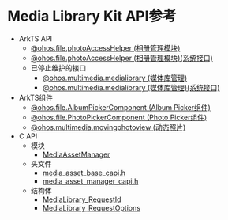 # Media Library Kit API参考

- ArkTS API
  - [@ohos.file.photoAccessHelper (相册管理模块)](js-apis-photoAccessHelper.md)
  <!--Del-->
  - [@ohos.file.photoAccessHelper (相册管理模块)(系统接口)](js-apis-photoAccessHelper-sys.md)
  <!--DelEnd-->
  - 已停止维护的接口
    - [@ohos.multimedia.medialibrary (媒体库管理)](js-apis-medialibrary.md)
    <!--Del-->
    - [@ohos.multimedia.medialibrary (媒体库管理)(系统接口)](js-apis-medialibrary-sys.md)
    <!--DelEnd-->
- ArkTS组件
  - [@ohos.file.AlbumPickerComponent (Album Picker组件)](ohos-file-AlbumPickerComponent.md)
  - [@ohos.file.PhotoPickerComponent (Photo Picker组件)](ohos-file-PhotoPickerComponent.md)
  - [@ohos.multimedia.movingphotoview (动态照片)](ohos-multimedia-movingphotoview.md)
- C API
  - 模块
    - [MediaAssetManager](_media_asset_manager.md)
  - 头文件
    - [media_asset_base_capi.h](media__asset__base__capi_8h.md)
    - [media_asset_manager_capi.h](media__asset__manager__capi_8h.md)
  - 结构体
    - [MediaLibrary_RequestId](_media_library___request_id.md)
    - [MediaLibrary_RequestOptions](_media_library___request_options.md)  
